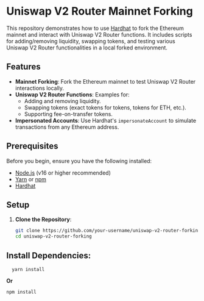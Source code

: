 # Uniswap V2 Router Mainnet Forking

This repository demonstrates how to use [Hardhat](https://hardhat.org/) to fork the Ethereum mainnet and interact with Uniswap V2 Router functions. It includes scripts for adding/removing liquidity, swapping tokens, and testing various Uniswap V2 Router functionalities in a local forked environment.

## Features

- **Mainnet Forking**: Fork the Ethereum mainnet to test Uniswap V2 Router interactions locally.
- **Uniswap V2 Router Functions**: Examples for:
  - Adding and removing liquidity.
  - Swapping tokens (exact tokens for tokens, tokens for ETH, etc.).
  - Supporting fee-on-transfer tokens.
- **Impersonated Accounts**: Use Hardhat's `impersonateAccount` to simulate transactions from any Ethereum address.

## Prerequisites

Before you begin, ensure you have the following installed:

- [Node.js](https://nodejs.org/) (v16 or higher recommended)
- [Yarn](https://yarnpkg.com/) or [npm](https://www.npmjs.com/)
- [Hardhat](https://hardhat.org/)

## Setup

1. **Clone the Repository**:
   ```bash
   git clone https://github.com/your-username/uniswap-v2-router-forking.git
   cd uniswap-v2-router-forking

## Install Dependencies:

```shell
  yarn install
  ```

**Or**

```shell
npm install
```